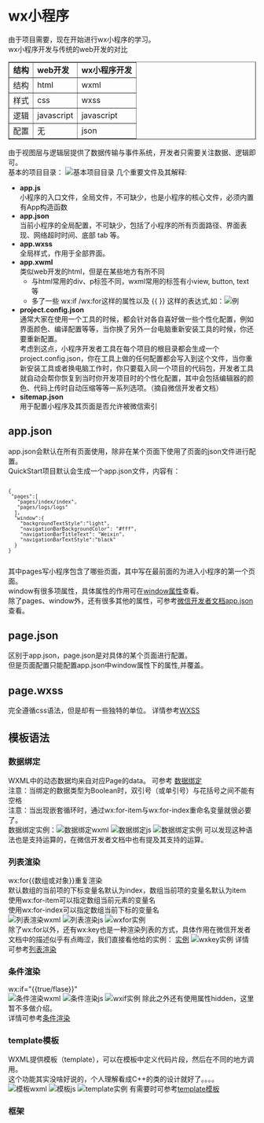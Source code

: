 <h1>wx小程序</h1>
由于项目需要，现在开始进行wx小程序的学习。<br/>
wx小程序开发与传统的web开发的对比
<table border="1">
	<tr>
	<td><strong>结构</strong></dt>
	<td><strong>web开发</strong></td>
	<td><strong>wx小程序开发</strong></td>
	</tr>
	<tr>
	<td>结构</dt>
	<td>html</td>
	<td>wxml</td>
	</tr>
	<tr>
	<td>样式</dt>
	<td>css</td>
	<td>wxss</td>
	</tr>
	<tr>
	<td>逻辑</dt>
	<td>javascript</td>
	<td>javascript</td>
	</tr>
	<tr>
	<td>配置</td>
	<td>无</td>
	<td>json</td>
	</tr>
</table>
由于视图层与逻辑层提供了数据传输与事件系统，开发者只需要关注数据、逻辑即可。<br>
基本的项目目录：
<img src="https://github.com/SaltyFishy/wx-app/blob/main/%E5%9F%BA%E6%9C%AC%E9%A1%B9%E7%9B%AE%E9%A1%B5%E9%9D%A2.jpg" alt="基本项目目录">
几个重要文件及其解释:
<ul>
	<li><strong>app.js</strong><br>
		小程序的入口文件，全局文件，不可缺少，也是小程序的核心文件，必须内置有App构造函数
	</li> 
	<li><strong>app.json</strong><br>
		当前小程序的全局配置，不可缺少，包括了小程序的所有页面路径、界面表现、网络超时时间、底部 tab 等。
	</li> 
	<li><strong>app.wxss</strong><br>
		全局样式，作用于全部界面。
	</li> 
	<li><strong>app.xwml</strong><br>
		类似web开发的html，但是在某些地方有所不同<br>
		<ul>
			<li>与html常用的div、p标签不同，wxml常用的标签有小view, button, text等</li>
			<li>多了一些 wx:if /wx:for这样的属性以及 {{ }} 这样的表达式,如：<img src="" alt="例">
			</li>
		</ul>
	</li> 
	<li><strong>project.config.json</strong><br>
		通常大家在使用一个工具的时候，都会针对各自喜好做一些个性化配置，例如界面颜色、编译配置等等，当你换了另外一台电脑重新安装工具的时候，你还要重新配置。<br>
		考虑到这点，小程序开发者工具在每个项目的根目录都会生成一个project.config.json，你在工具上做的任何配置都会写入到这个文件，当你重新安装工具或者换电脑工作时，你只要载入同一个项目的代码包，开发者工具就自动会帮你恢复到当时你开发项目时的个性化配置，其中会包括编辑器的颜色、代码上传时自动压缩等等一系列选项。（摘自微信开发者文档）
	</li> 
	<li><strong>sitemap.json</strong><br>
		用于配置小程序及其页面是否允许被微信索引
	</li> 
</ul>
<h2>app.json</h2>
app.json会默认在所有页面使用，除非在某个页面下使用了页面的json文件进行配置。<br>
QuickStart项目默认会生成一个app.json文件，内容有：
<code>

	{
  	 "pages":[
       "pages/index/index",
       "pages/logs/logs"
  	  ],
  	  "window":{
    	"backgroundTextStyle":"light",
    	"navigationBarBackgroundColor": "#fff",
    	"navigationBarTitleText": "Weixin",
    	"navigationBarTextStyle":"black"
  	  }
	}
</code>
其中pages写小程序包含了哪些页面，其中写在最前面的为进入小程序的第一个页面。<br>
window有很多项属性，具体属性的作用可在<a href="https://developers.weixin.qq.com/miniprogram/dev/reference/configuration/app.html#window" alt="window属性">window属性</a>查看。<br>
除了pages、window外，还有很多其他的属性，可参考<a href="https://developers.weixin.qq.com/miniprogram/dev/reference/configuration/app.html" alt="微信开发者文档">微信开发者文档app.json</a>查看。
<h2>page.json</h2>
区别于app.json，page.json是对具体的某个页面进行配置。<br>
但是页面配置只能配置app.json中window属性下的属性,并覆盖。
<h2>page.wxss</h2>
完全遵循css语法，但是却有一些独特的单位。
详情参考<a href="https://developers.weixin.qq.com/miniprogram/dev/framework/view/wxss.html" alt="WXSS">WXSS</a>
<h2>模板语法</h2>
<h3>数据绑定</h3>
WXML中的动态数据均来自对应Page的data。
可参考
<a href="https://developers.weixin.qq.com/miniprogram/dev/reference/wxml/data.html" alyt="数据绑定">数据绑定</a><br>
注意：当绑定的数据类型为Boolean时，双引号（或单引号）与花括号之间不能有空格<br>
注意：当出现嵌套循环时，通过wx:for-item与wx:for-index重命名变量就很必要了。<br>
数据绑定实例：<img src="https://github.com/SaltyFishy/wx-app/blob/main/%E6%95%B0%E6%8D%AE%E7%BB%91%E5%AE%9Awxml.jpg" alt="数据绑定wxml">
<img src="https://github.com/SaltyFishy/wx-app/blob/main/%E6%95%B0%E6%8D%AE%E7%BB%91%E5%AE%9Ajs.jpg" alt="数据绑定js">
<img src="https://github.com/SaltyFishy/wx-app/blob/main/%E6%95%B0%E6%8D%AE%E7%BB%91%E5%AE%9A%E5%AE%9E%E4%BE%8B.jpg" alt="数据绑定实例">
可以发现这种语法也是支持运算的，在微信开发者文档中也有提及其支持的运算。
<h3>列表渲染</h3>
wx:for{{数组或对象}}重复渲染<br>
默认数组的当前项的下标变量名默认为index，数组当前项的变量名默认为item<br>
使用wx:for-item可以指定数组当前元素的变量名<br>
使用wx:for-index可以指定数组当前下标的变量名<br>
<img src="https://github.com/SaltyFishy/wx-app/blob/main/%E5%88%97%E8%A1%A8%E6%B8%B2%E6%9F%93wxml.png" alt="列表渲染wxml">
<img src="https://github.com/SaltyFishy/wx-app/blob/main/%E5%88%97%E8%A1%A8%E6%B8%B2%E6%9F%93js.jpg" alt="列表渲染js">
<img src="https://github.com/SaltyFishy/wx-app/blob/main/wxfor%E5%AE%9E%E4%BE%8B.jpg" alt="wxfor实例"><br>
除了wx:for以外，还有wx:key也是一种渲染列表的方式，具体作用在微信开发者文档中的描述似乎有点晦涩，我们直接看他给的实例：
<a href="https://developers.weixin.qq.com/s/tpg5tKmv6kZt" alt="实例">实例</a>
<img src="https://github.com/SaltyFishy/wx-app/blob/main/wxkey%E5%AE%9E%E4%BE%8B.jpg" alt="wxkey实例">
详情可参考<a href="https://developers.weixin.qq.com/miniprogram/dev/reference/wxml/list.html" alt="列表渲染">列表渲染</a>
<h3>条件渲染</h3>
wx:if="{{true/flase}}"<br>
<img src="https://github.com/SaltyFishy/wx-app/blob/main/%E6%9D%A1%E4%BB%B6%E6%B8%B2%E6%9F%93wxml%20.jpg" alt="条件渲染wxml">
<img src="https://github.com/SaltyFishy/wx-app/blob/main/%E6%9D%A1%E4%BB%B6%E6%B8%B2%E6%9F%93js.jpg" alt="条件渲染js">
<img src="https://github.com/SaltyFishy/wx-app/blob/main/wxif%E5%AE%9E%E4%BE%8B.jpg" alt="wxif实例">
除此之外还有使用属性hidden，这里暂不多做介绍。<br>
详情可参考<a href="https://developers.weixin.qq.com/miniprogram/dev/reference/wxml/conditional.html" alt="条件渲染">条件渲染</a>
<h3>template模板</h3>
WXML提供模板（template），可以在模板中定义代码片段，然后在不同的地方调用。<br>
这个功能其实没啥好说的，个人理解看成C++的类的设计就好了。。。。
<img src="https://github.com/SaltyFishy/wx-app/blob/main/%E6%A8%A1%E6%9D%BFwxml.jpg" alt="模板wxml">
<img src="https://github.com/SaltyFishy/wx-app/blob/main/%E6%A8%A1%E6%9D%BFjs.jpg" alt="模板js">
<img src="https://github.com/SaltyFishy/wx-app/blob/main/template%E5%AE%9E%E4%BE%8B.jpg" alt="template实例">
有需要时可参考<a href="https://developers.weixin.qq.com/miniprogram/dev/reference/wxml/template.html" alt="template模板">template模板</a>
<h3>框架</h3>





<h3></h3>
